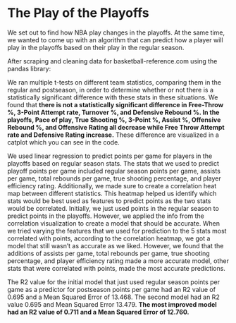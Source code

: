 # The Play of the Playoffs
We set out to find how NBA play changes in the playoffs. At the same time, we wanted to come up with an algorithm that can predict how a player will play in the playoffs based on their play in the regular season.

After scraping and cleaning data for basketball-reference.com using the pandas library:

We ran multiple t-tests on different team statistics, comparing them in the regular and postseason, in order to determine whether or not there is a statistically significant difference with these stats in these situations. We found that **there is not a statistically significant difference in Free-Throw %, 3-Point Attempt rate, Turnover %, and Defensive Rebound %. In the playoffs, Pace of play, True Shooting %, 3-Point %, Assist %, Offensive Rebound %, and Offensive Rating all decrease while Free Throw Attempt rate and Defensive Rating increase.** These difference are visualized in a catplot which you can see in the code.

We used linear regression to predict points per game for players in the playoffs based on regular season stats. The stats that we used to predict playoff points per game included regular season points per game, assists per game, total rebounds per game, true shooting percentage, and player efficiency rating. Additionally, we made sure to create a correlation heat map between different statistics. This heatmap helped us identify which stats would be best used as features to predict points as the two stats would be correlated. Initially, we just used points in the regular season to predict points in the playoffs. However, we applied the info from the correlation visualization to create a model that should be accurate. When we tried varying the features that we used for prediction to the 5 stats most correlated with points, according to the correlation heatmap, we got a model that still wasn’t as accurate as we liked. However, we found that the additions of assists per game, total rebounds per game, true shooting percentage, and player efficiency rating made a more accurate model, other stats that were correlated with points, made the most accurate predictions.

The R2 value for the initial model that just used regular season points per game as a predictor for postseason points per game had an R2 value of 0.695 and a Mean Squared Error of 13.468. The second model had an R2 value 0.695 and Mean Squared Error 13.479. **The most improved model had an R2 value of 0.711 and a Mean Squared Error of 12.760.**
